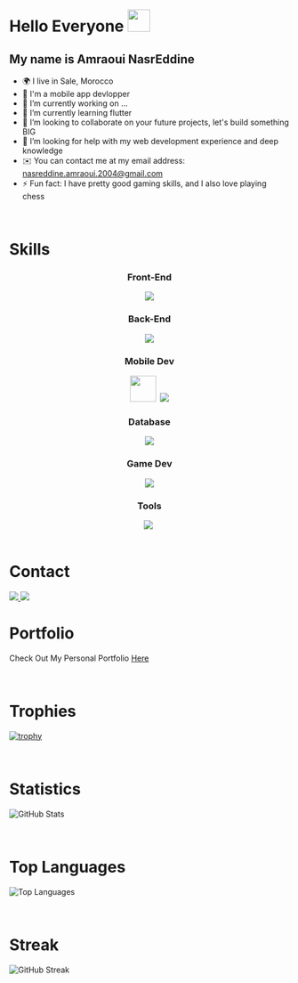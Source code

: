 Hello Everyone <img src="https://github.com/user-attachments/assets/eca030c6-0c40-4a71-b65a-fb8c73f933c7" height="40px" /><br>
======================================================================================================================================
My name is Amraoui NasrEddine
-----------------------------------------------------------------------------------------------------------------

- 🌍  I live in Sale, Morocco
- 🧠  I'm a mobile app devlopper
- 🔭 I’m currently working on ...
- 🌱 I’m currently learning flutter
- 👯 I’m looking to collaborate on your future projects, let's build something BIG
- 🤔 I’m looking for help with my web development experience and deep knowledge
- ✉️  You can contact me at my email address: [nasreddine.amraoui.2004@gmail.com](mailto:nasreddine.amraoui.2004@gmail.com)
- ⚡ Fun fact: I have pretty good gaming skills, and I also love playing chess  

<br>

# Skills
<div align="center">
  <h3>Front-End</h3>
  <img src="https://skillicons.dev/icons?i=html,css,js,bootstrap,react,tailwind" />
  <h3>Back-End</h3>
  <img src="https://skillicons.dev/icons?i=php,nodejs,python" />
  <h3>Mobile Dev</h3>
  <img src="https://user-images.githubusercontent.com/25181517/185062810-7ee0c3d2-17f2-4a98-9d8a-a9576947692b.png" height="47px" />&nbsp;
  <img src="https://skillicons.dev/icons?i=kotlin,flutter,swift" />
  <h3>Database</h3>
  <img src="https://skillicons.dev/icons?i=mysql,firebase,room" />
  <h3>Game Dev</h3>
  <img src="https://skillicons.dev/icons?i=unity,godot,unreal" />
  <h3>Tools</h3>
  <img src="https://skillicons.dev/icons?i=git,powershell,npm,visualstudio,vscode,androidstudio,pycharm" />&nbsp;
</div>

<br>

# Contact
<a href="https://www.linkedin.com/in/nadir-el-ouadghiri-518080209/">
  <img src="https://skillicons.dev/icons?i=linkedin" />
</a>
<a href="mailto:nadirelouadghiri03@gmail.com">
  <img src="https://skillicons.dev/icons?i=gmail" />
</a>

<br>

# Portfolio
Check Out My Personal Portfolio <a href="https://amr-dev-500ab.web.app">Here</a>

<br>

# Trophies
[![trophy](https://github-profile-trophy.vercel.app/?username=nasr-amraoui)](https://github.com/nasr-amraoui/github-profile-trophy)

<br>

# Statistics
![GitHub Stats](https://github-readme-stats.vercel.app/api?username=nasr-amraoui&show_icons=true&theme=algolia)

<br>

# Top Languages
![Top Languages](https://github-readme-stats.vercel.app/api/top-langs/?username=nasr-amraoui&layout=compact&theme=algolia)

<br>

# Streak
![GitHub Streak](https://github-readme-streak-stats.herokuapp.com/?user=nasr-amraoui&layout=compact&theme=algolia)
